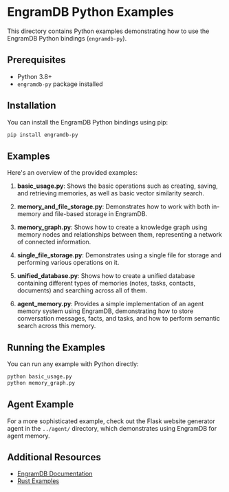 # EngramDB Python Examples

This directory contains Python examples demonstrating how to use the EngramDB Python bindings (`engramdb-py`).

## Prerequisites

- Python 3.8+
- `engramdb-py` package installed

## Installation

You can install the EngramDB Python bindings using pip:

```bash
pip install engramdb-py
```

## Examples

Here's an overview of the provided examples:

1. **basic_usage.py**: Shows the basic operations such as creating, saving, and retrieving memories, as well as basic vector similarity search.

2. **memory_and_file_storage.py**: Demonstrates how to work with both in-memory and file-based storage in EngramDB.

3. **memory_graph.py**: Shows how to create a knowledge graph using memory nodes and relationships between them, representing a network of connected information.

4. **single_file_storage.py**: Demonstrates using a single file for storage and performing various operations on it.

5. **unified_database.py**: Shows how to create a unified database containing different types of memories (notes, tasks, contacts, documents) and searching across all of them.

6. **agent_memory.py**: Provides a simple implementation of an agent memory system using EngramDB, demonstrating how to store conversation messages, facts, and tasks, and how to perform semantic search across this memory.

## Running the Examples

You can run any example with Python directly:

```bash
python basic_usage.py
python memory_graph.py
```

## Agent Example

For a more sophisticated example, check out the Flask website generator agent in the `../agent/` directory, which demonstrates using EngramDB for agent memory.

## Additional Resources

- [EngramDB Documentation](https://engramdb.mintlify.app/)
- [Rust Examples](../rust/)